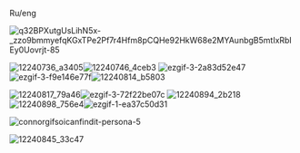 Ru/eng

![q32BPXutgUsLihN5x-_zzo9bmmyefqKGxTPe2Pf7r4Hfm8pCQHe92HkW68e2MYAunbgB5mtIxRbIEy0Uovrjt-85](https://github.com/user-attachments/assets/5b0874b4-8885-4185-9ffc-ed6a82bf5134)


![12240736_a3405](https://github.com/user-attachments/assets/50c7cdb2-9387-4fe1-a816-cfe5b61323ab)![12240746_4ceb3](https://github.com/user-attachments/assets/728f4ba6-4848-4382-bc00-4d40e2dda14c)
![ezgif-3-2a83d52e47](https://github.com/user-attachments/assets/28f5f381-c94a-434e-aff9-a11fba596d8f)![ezgif-3-f9e146e77f](https://github.com/user-attachments/assets/49595e8b-6862-4851-9ab8-d5890aad07a5)![12240814_b5803](https://github.com/user-attachments/assets/8783c574-421b-481b-9e27-9cc13122ac20)

![12240817_79a46](https://github.com/user-attachments/assets/9dbaafe6-bd7f-4c90-a25d-9a128fa5fe3e)![ezgif-3-72f22be07c](https://github.com/user-attachments/assets/b0b05afd-e442-4d07-bd86-e7c53b055bcb) ![12240894_2b218](https://github.com/user-attachments/assets/79a81924-e23a-4bce-b9dd-4574aabfa490)![12240898_756e4](https://github.com/user-attachments/assets/50395e7f-5a09-4ad0-a0c6-c697a67b5239)![ezgif-1-ea37c50d31](https://github.com/user-attachments/assets/950faca0-955b-446b-a38a-4d533700f6be)

![connorgifsoicanfindit-persona-5](https://github.com/user-attachments/assets/e7b4757b-e060-4bec-9f86-07d5f9a69dd8)






![12240845_33c47](https://github.com/user-attachments/assets/76fda4df-9722-4c38-9f83-d2cc1a5762c8)









<!---
SemaSour/SemaSour is a ✨ special ✨ repository because its `README.md` (this file) appears on your GitHub profile.
You can click the Preview link to take a look at your changes.
--->
